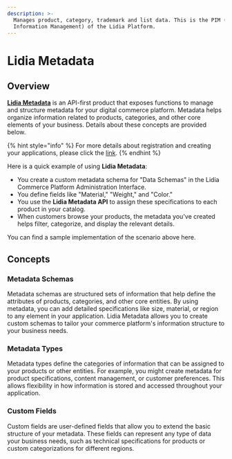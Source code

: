 ```yaml
---
description: >-
  Manages product, category, trademark and list data. This is the PIM (Product
  Information Management) of the Lidia Platform.
---
```


# Lidia Metadata

## **Overview**

[**Lidia Metadata**](https://dev.lidiacommerce.com/#68a8a237-fcdd-4c5e-b6fd-223265f49f77) is an API-first product that exposes functions to manage and structure metadata for your digital commerce platform. Metadata helps organize information related to products, categories, and other core elements of your business. Details about these concepts are provided below.

{% hint style="info" %}
For more details about registration and creating your applications, please click the [link](https://dev.lidiacommerce.com/#68a8a237-fcdd-4c5e-b6fd-223265f49f77).
{% endhint %}

Here is a quick example of using **Lidia Metadata**:

* You create a custom metadata schema for "Data Schemas" in the Lidia Commerce Platform Administration Interface.
* You define fields like "Material," "Weight," and "Color."
* You use the **Lidia Metadata API** to assign these specifications to each product in your catalog.
* When customers browse your products, the metadata you've created helps filter, categorize, and display the relevant details.

You can find a sample implementation of the scenario above here.

## Concepts

### **Metadata Schemas**

Metadata schemas are structured sets of information that help define the attributes of products, categories, and other core entities. By using metadata, you can add detailed specifications like size, material, or region to any element in your application. Lidia Metadata allows you to create custom schemas to tailor your commerce platform's information structure to your business needs.

### **Metadata Types**

Metadata types define the categories of information that can be assigned to your products or other entities. For example, you might create metadata for product specifications, content management, or customer preferences. This allows flexibility in how information is stored and accessed throughout your application.

### **Custom Fields**

Custom fields are user-defined fields that allow you to extend the basic structure of your metadata. These fields can represent any type of data your business needs, such as technical specifications for products or custom categorizations for different regions.
